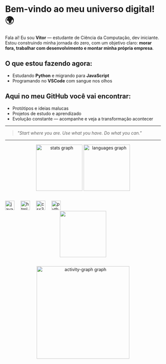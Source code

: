 # Bem-vindo ao meu universo digital! 🌍

Fala aí! Eu sou **Vitor** — estudante de Ciência da Computação, dev iniciante. Estou construindo minha jornada do zero, com um objetivo claro: **morar fora, trabalhar com desenvolvimento e montar minha própria empresa**.

## O que estou fazendo agora:

- Estudando **Python** e migrando para **JavaScript**
- Programando no **VSCode** com sangue nos olhos
  
## Aqui no meu GitHub você vai encontrar:

- Protótipos e ideias malucas
- Projetos de estudo e aprendizado
- Evolução constante — acompanhe e veja a transformação acontecer

---

> *"Start where you are. Use what you have. Do what you can."*

---
<div align="center">
  <img src="https://github-readme-stats.vercel.app/api?username=VitorBarrs&hide_title=false&hide_rank=false&show_icons=true&include_all_commits=true&count_private=true&disable_animations=false&theme=dracula&locale=en&hide_border=false" height="150" alt="stats graph"  />
  <img src="https://github-readme-stats.vercel.app/api/top-langs?username=VitorBarrs&locale=en&hide_title=false&layout=compact&card_width=320&langs_count=5&theme=dracula&hide_border=false" height="150" alt="languages graph"  />
</div>


##

<div align="left">
  <img src="https://cdn.jsdelivr.net/gh/devicons/devicon/icons/javascript/javascript-original.svg" height="30" alt="javascript logo"  />
  <img width="12" />
  <img src="https://cdn.jsdelivr.net/gh/devicons/devicon/icons/html5/html5-original.svg" height="30" alt="html5 logo"  />
  <img width="12" />
  <img src="https://cdn.jsdelivr.net/gh/devicons/devicon/icons/css3/css3-original.svg" height="30" alt="css3 logo"  />
  <img width="12" />
  <img src="https://cdn.jsdelivr.net/gh/devicons/devicon/icons/python/python-original.svg" height="30" alt="python logo"  />
</div>

<div align="center">
  <img height="150" src="https://media4.giphy.com/media/v1.Y2lkPTc5MGI3NjExOGRhaTY5c29tcG0yMXFsNzNrdG8zaTZ0NmNzNDJqd2UxMnc0b2h4MiZlcD12MV9pbnRlcm5hbF9naWZfYnlfaWQmY3Q9Zw/zOvBKUUEERdNm/giphy.gif"  />
</div>

##

<div align="center">
  <img src="https://github-readme-activity-graph.vercel.app/graph?username=VitorBarrs&radius=16&theme=react&area=true&order=5" height="300" alt="activity-graph graph"  />
</div>

##
